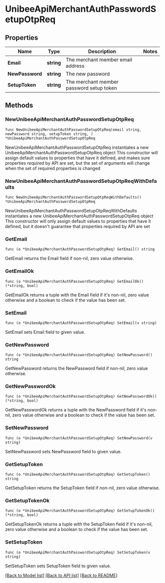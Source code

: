 # UnibeeApiMerchantAuthPasswordSetupOtpReq

## Properties

Name | Type | Description | Notes
------------ | ------------- | ------------- | -------------
**Email** | **string** | The merchant member email address | 
**NewPassword** | **string** | The new password | 
**SetupToken** | **string** | The merchant member password setup token | 

## Methods

### NewUnibeeApiMerchantAuthPasswordSetupOtpReq

`func NewUnibeeApiMerchantAuthPasswordSetupOtpReq(email string, newPassword string, setupToken string, ) *UnibeeApiMerchantAuthPasswordSetupOtpReq`

NewUnibeeApiMerchantAuthPasswordSetupOtpReq instantiates a new UnibeeApiMerchantAuthPasswordSetupOtpReq object
This constructor will assign default values to properties that have it defined,
and makes sure properties required by API are set, but the set of arguments
will change when the set of required properties is changed

### NewUnibeeApiMerchantAuthPasswordSetupOtpReqWithDefaults

`func NewUnibeeApiMerchantAuthPasswordSetupOtpReqWithDefaults() *UnibeeApiMerchantAuthPasswordSetupOtpReq`

NewUnibeeApiMerchantAuthPasswordSetupOtpReqWithDefaults instantiates a new UnibeeApiMerchantAuthPasswordSetupOtpReq object
This constructor will only assign default values to properties that have it defined,
but it doesn't guarantee that properties required by API are set

### GetEmail

`func (o *UnibeeApiMerchantAuthPasswordSetupOtpReq) GetEmail() string`

GetEmail returns the Email field if non-nil, zero value otherwise.

### GetEmailOk

`func (o *UnibeeApiMerchantAuthPasswordSetupOtpReq) GetEmailOk() (*string, bool)`

GetEmailOk returns a tuple with the Email field if it's non-nil, zero value otherwise
and a boolean to check if the value has been set.

### SetEmail

`func (o *UnibeeApiMerchantAuthPasswordSetupOtpReq) SetEmail(v string)`

SetEmail sets Email field to given value.


### GetNewPassword

`func (o *UnibeeApiMerchantAuthPasswordSetupOtpReq) GetNewPassword() string`

GetNewPassword returns the NewPassword field if non-nil, zero value otherwise.

### GetNewPasswordOk

`func (o *UnibeeApiMerchantAuthPasswordSetupOtpReq) GetNewPasswordOk() (*string, bool)`

GetNewPasswordOk returns a tuple with the NewPassword field if it's non-nil, zero value otherwise
and a boolean to check if the value has been set.

### SetNewPassword

`func (o *UnibeeApiMerchantAuthPasswordSetupOtpReq) SetNewPassword(v string)`

SetNewPassword sets NewPassword field to given value.


### GetSetupToken

`func (o *UnibeeApiMerchantAuthPasswordSetupOtpReq) GetSetupToken() string`

GetSetupToken returns the SetupToken field if non-nil, zero value otherwise.

### GetSetupTokenOk

`func (o *UnibeeApiMerchantAuthPasswordSetupOtpReq) GetSetupTokenOk() (*string, bool)`

GetSetupTokenOk returns a tuple with the SetupToken field if it's non-nil, zero value otherwise
and a boolean to check if the value has been set.

### SetSetupToken

`func (o *UnibeeApiMerchantAuthPasswordSetupOtpReq) SetSetupToken(v string)`

SetSetupToken sets SetupToken field to given value.



[[Back to Model list]](../README.md#documentation-for-models) [[Back to API list]](../README.md#documentation-for-api-endpoints) [[Back to README]](../README.md)



